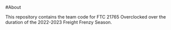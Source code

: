 #About

This repository contains the team code for FTC 21765 Overclocked over the duration of the 2022-2023 Freight Frenzy Season.
